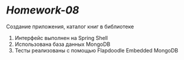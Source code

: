 # *Homework-08*
Создание приложения, каталог книг в библиотеке

1. Интерфейс выполнен на Spring Shell
2. Использована база данных MongoDB
3. Тесты реализованы с помощью Flapdoodle Embedded MongoDB
